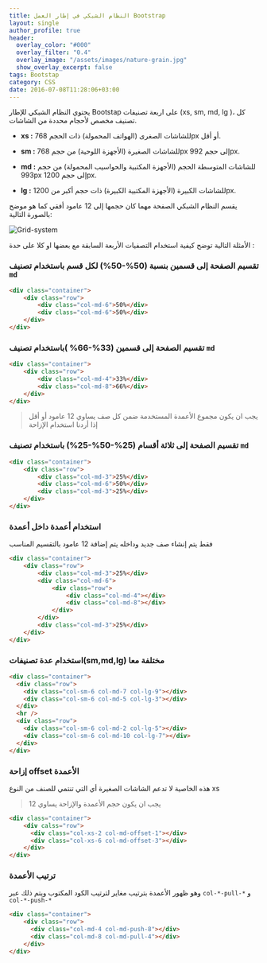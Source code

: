```yaml
---
title: النظام الشبكي في إطار العمل Bootstrap
layout: single
author_profile: true
header:
  overlay_color: "#000"
  overlay_filter: "0.4"
  overlay_image: "/assets/images/nature-grain.jpg"
  show_overlay_excerpt: false
tags: Bootstap
category: CSS
date: 2016-07-08T11:28:06+03:00
---
```


يحتوي النظام الشبكي للإطار Bootstap على اربعة تصنيفات (xs, sm, md, lg )، كل تصنيف مخصص لأحجام محددة من الشاشات. 

* **xs :**  للشاشات الصغرى (الهواتف المحمولة) ذات الحجم 768px أو أقل.

* **sm :** للشاشات الصغيرة (الأجهزة اللوحية) من حجم 768px إلى حجم 992px.

* **md :** للشاشات المتوسطة الحجم (الأجهزة المكتبية والحواسيب المحمولة) من حجم 993px إلى حجم 1200px.

* **lg :**  للشاشات الكبيرة (الأجهزة المكتبية الكبيرة) ذات حجم أكبر من 1200px.

يقسم النظام الشبكي الصفحة مهما كان حجمها إلى 12 عامود أفقي كما هو موضح بالصورة التالية:

![Grid-system](https://www.safaribooksonline.com/library/view/bootstrap/9781449344573/httpatomoreillycomsourceoreillyimages1640513.png  "Grid sysytem")

الأمثلة التالية توضح كيفية استخدام التصفيات الأربعة السابقة مع بعضها او كلا على حدة :
 
### تقسيم الصفحة إلى قسمين بنسبة (50%-50%) لكل قسم باستخدام تصنيف `md`
~~~html
<div class="container">
	<div class="row">
		<div class="col-md-6">50%</div>
		<div class="col-md-6">50%</div>
	</div>
</div>
~~~


### تقسيم الصفحة إلى قسمين (33%-66% )باستخدام تصنيف `md`
~~~html
<div class="container">
	<div class="row">
		<div class="col-md-4">33%</div>
		<div class="col-md-8">66%</div>
	</div>
</div>
~~~


> يجب ان يكون مجموع الأعمدة المستخدمة ضمن كل صف يساوي 12 عامود أو أقل إذا أردنا استخدام الإزاحة

###  تقسيم الصفحة إلى ثلاثة أقسام (25%-50%-25%) باستخدام تصنيف `md`

~~~html
<div class="container">
	<div class="row">
		<div class="col-md-3">25%</div>
		<div class="col-md-6">50%</div>
		<div class="col-md-3">25%</div>
	</div>
</div>
~~~

### استخدام أعمدة داخل أعمدة
فقط يتم إنشاء صف جديد وداخله يتم إضافة 12 عامود بالتقسيم المناسب 

~~~html
<div class="container">
	<div class="row">
		<div class="col-md-3">25%</div>
		<div class="col-md-6">
			<div class="row">
				<div class="col-md-4"></div>
				<div class="col-md-8"></div>
			</div>
		</div>
		<div class="col-md-3">25%</div>
	</div>
</div>
~~~

### استخدام عدة تصنيفات(sm,md,lg) مختلفة معا  
~~~html
<div class="container"> 
  <div class="row"> 
    <div class="col-sm-6 col-md-7 col-lg-9"></div> 
    <div class="col-sm-6 col-md-5 col-lg-3"></div> 
  </div> 
  <hr /> 
  <div class="row"> 
    <div class="col-sm-6 col-md-2 col-lg-5"></div> 
   	<div class="col-sm-6 col-md-10 col-lg-7"></div> 
  </div>
</div>
~~~

### إزاحة offset الأعمدة
هذه الخاصية لا تدعم الشاشات الصغيرة أي التي تنتمي للصنف من النوع xs 
> يجب ان يكون حجم الأعمدة والإزاحة يساوي 12

~~~html
<div class="container">
	<div calss="row"> 
	  <div class="col-xs-2 col-md-offset-1"></div> 
	  <div class="col-xs-6 col-md-offset-3"></div>
	</div>
</div>
~~~

### ترتيب الأعمدة
وهو ظهور الأعمدة بترتيب مغاير لترتيب الكود المكتوب ويتم ذلك عبر `col-*-pull-*` و `col-*-push-*`

~~~html
<div class="container">
	<div class="row"> 
	  <div class="col-md-4 col-md-push-8"></div> 
	  <div class="col-md-8 col-md-pull-4"></div>
	</div>
</div>
~~~